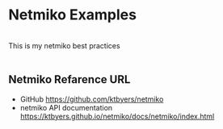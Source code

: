 # Netmiko Examples


<br>
This is my netmiko best practices
<br>
<br>

## Netmiko Refarence URL
  - GitHub https://github.com/ktbyers/netmiko
  - netmiko API documentation https://ktbyers.github.io/netmiko/docs/netmiko/index.html
